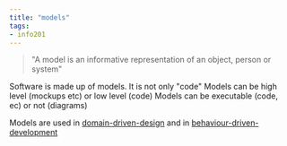 ```yaml
---
title: "models"
tags: 
- info201
---
```


> "A model is an informative representation of an object, person or system"

Software is made up of models. It is not only "code"
Models can be high level (mockups etc) or low level (code)
Models can be executable (code, ec) or not (diagrams)

Models are used in [domain-driven-design](notes/domain-driven-design.md) and in  [behaviour-driven-development](notes/behaviour-driven-development.md)
